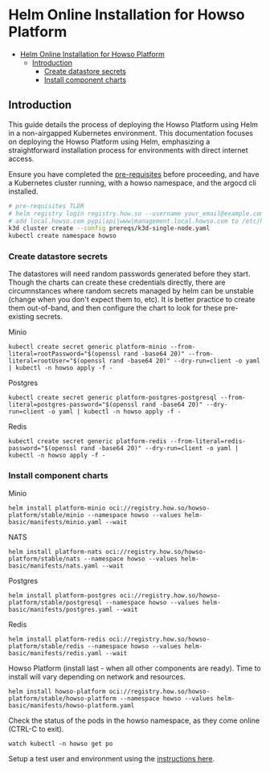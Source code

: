 # Helm Online Installation for Howso Platform
- [Helm Online Installation for Howso Platform](#helm-online-installation-for-howso-platform)
  - [Introduction](#introduction)
    - [Create datastore secrets](#create-datastore-secrets)
    - [Install component charts](#install-component-charts)


## Introduction
This guide details the process of deploying the Howso Platform using Helm in a non-airgapped Kubernetes environment.
This documentation focuses on deploying the Howso Platform using Helm, emphasizing a straightforward installation process for environments with direct internet access.

Ensure you have completed the [pre-requisites](../prereqs/README.md) before proceeding, and have a Kubernetes cluster running, with a howso namespace, and the argocd cli installed. 

```sh
# pre-requisites TLDR
# helm registry login registry.how.so --username your_email@example.com --password your_license_id 
# add local.howso.com pypi|api|www|management.local.howso.com to /etc/hosts 
k3d cluster create --config prereqs/k3d-single-node.yaml
kubectl create namespace howso
```

### Create datastore secrets 
The datastores will need random passwords generated before they start.  Though the  charts can create these credentials directly, there are circumnstances where random secrets managed by helm can be unstable (change when you don't expect them to, etc).  It is better practice to create them out-of-band, and then configure the chart to look for these pre-existing secrets. 

Minio
```
kubectl create secret generic platform-minio --from-literal=rootPassword="$(openssl rand -base64 20)" --from-literal=rootUser="$(openssl rand -base64 20)" --dry-run=client -o yaml | kubectl -n howso apply -f -
```

Postgres
```
kubectl create secret generic platform-postgres-postgresql --from-literal=postgres-password="$(openssl rand -base64 20)" --dry-run=client -o yaml | kubectl -n howso apply -f -
```

Redis
```
kubectl create secret generic platform-redis --from-literal=redis-password="$(openssl rand -base64 20)" --dry-run=client -o yaml | kubectl -n howso apply -f -
```


### Install component charts 

Minio
```
helm install platform-minio oci://registry.how.so/howso-platform/stable/minio --namespace howso --values helm-basic/manifests/minio.yaml --wait
```

NATS
```
helm install platform-nats oci://registry.how.so/howso-platform/stable/nats --namespace howso --values helm-basic/manifests/nats.yaml --wait
```

Postgres
```
helm install platform-postgres oci://registry.how.so/howso-platform/stable/postgresql --namespace howso --values helm-basic/manifests/postgres.yaml --wait
```

Redis
```
helm install platform-redis oci://registry.how.so/howso-platform/stable/redis --namespace howso --values helm-basic/manifests/redis.yaml --wait
```

Howso Platform (install last - when all other components are ready).  Time to install will vary depending on network and resources.  
```
helm install howso-platform oci://registry.how.so/howso-platform/stable/howso-platform --namespace howso --values helm-basic/manifests/howso-platform.yaml
```

Check the status of the pods in the howso namespace, as they come online (CTRL-C to exit).
```
watch kubectl -n howso get po 
```

Setup a test user and environment using the [instructions here](../common/README.md#login-to-the-howso-platform).